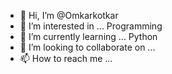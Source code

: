 - 👋 Hi, I’m @Omkarkotkar
- 👀 I’m interested in ... Programming
- 🌱 I’m currently learning ... Python
- 💞️ I’m looking to collaborate on ...
- 📫 How to reach me ...

<!---
Omkarkotkar/Omkarkotkar is a ✨ special ✨ repository because its `README.md` (this file) appears on your GitHub profile.
You can click the Preview link to take a look at your changes.
--->
